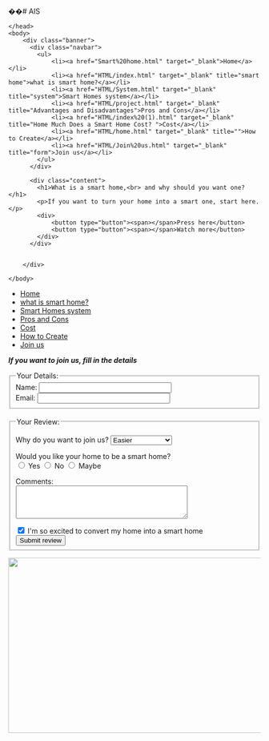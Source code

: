 ��#   A I S 
<!DOCTYPE html>
<html>
    <head>
        <title>Smart Home</title>
        <link rel="stylesheet" type="text/css" href="CSS\Smart home.css">
        
    </head>
    <body>
        <div class="banner">
          <div class="navbar">
            <ul>
                <li><a href="Smart%20home.html" target="_blank">Home</a></li>
                <li><a href="HTML/index.html" target="_blank" title="smart home">what is smart home?</a></li>
                <li><a href="HTML/System.html" target="_blank" title="system">Smart Homes system</a></li>
                <li><a href="HTML/project.html" target="_blank" title="Advantages and Disadvantages">Pros and Cons</a></li>
                <li><a href="HTML/index%20(1).html" target="_blank" title="Home Much Does a Smart Home Cost? ">Cost</a></li>
                <li><a href="HTML/home.html" target="_blank" title="">How to Create</a></li>
                <li><a href="HTML/Join%20us.html" target="_blank" title="form">Join us</a></li>
            </ul>
          </div> 

          <div class="content">
            <h1>What is a smart home,<br> and why should you want one?</h1>
            <p>If you want to turn your home into a smart one, start here.</p>
            <div>
                <button type="button"><span></span>Press here</button>
                <button type="button"><span></span>Watch more</button>
            </div>
          </div>
          

        </div>

    </body>
</html> 
 <html>
<head>
<title>Forms</title>
<link rel="stylesheet" type="text/css" href="../CSS/file.css">
</head>
<body>
    <div class="navbar">
        <ul>
            <li><a href="../Smart home.html" target="_blank">Home</a></li>
            <li><a href="index.html" target="_blank" title="smart home">what is smart home?</a></li>
            <li><a href="System.html" target="_blank" title="system">Smart Homes system</a></li>
            <li><a href="project.html" target="_blank" title="Advantages and Disadvantages">Pros and Cons</a></li>
            <li><a href="index%20(1).html" target="_blank" title="Home Much Does a Smart Home Cost? ">Cost</a></li>
            <li><a href="home.html" target="_blank" title="">How to Create</a></li>
            <li><a href="Join%20us.html" target="_blank" title="form">Join us</a></li>
        </ul>
      </div>   
<p><b><i>If you want to join us, fill in the details</i></b></p> 
<form action="http://www.example.com/review.php" method="get">
<fieldset>
<legend>
Your Details:
</legend>
Name:
<input type="text" name="name" size="30" maxlength="100">
<br />
Email:
<input type="email" name="email" size="30" maxlength="100">
<br />
</fieldset>
<br />
<fieldset>
<legend>
Your Review:
</legend>
<p>
Why do you want to join us?
<select name="referrer" >
<option value="Easier">Easier</option>
<option value="Smart">smart</option>
<option value="Saving electricity">Saving electricity</option>
<option value="other">Other</option>
</select>
</p>
<p>
    Would you like your home to be a smart home?
    <br />
    <input type="radio" name="rating" value="yes" />
    Yes
    <input type="radio" name="rating" value="no" />
    No
    <input type="radio" name="rating" value="maybe" />
    Maybe
    </p>
    <p>
    Comments:
    <br />
    <textarea rows="4" cols="40" id="comments">
    </textarea>
    </p>
    <input type="checkbox" name="subscribe" checked="checked" />
    I'm so excited to convert my home into a smart home
    <br />
    <input type="submit" value="Submit review" />
    </fieldset>
    </form>
    <img src="https://th.bing.com/th/id/OIP.Qs-FrpqI5sjuveKfE2cOhwHaEK?pid=ImgDet&rs=1"alt=""title="smart home" width="700" height="350" />
    </body>
    </html>
       
